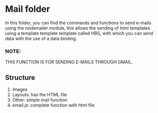 # Mail folder

In this folder, you can find the commands and functions to send e-mails using the nodemailer module, this allows the sending of html templates using a template template template called HBS, with which you can send data with the use of a data binding.

### NOTE:

THIS FUNCTION IS FOR SENDING E-MAILS THROUGH GMAIL.

## Structure

1. Images
2. Layouts: has the HTML file
3. Other: simple mail function
4. email.js: complete function with html file
